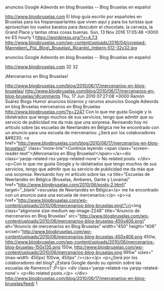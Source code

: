 anuncios Google Adwords en blog Bruselas -- Blog Bruselas en español

http://www.blogbruselas.com El blog-guía escrito por españoles en
Bruselas para los hispanoparlantes que viven aquí y para los turistas
que aprovechan los vuelos baratos para descubrir el chocolate, la
cerveza, la Grand Place y tantas otras cosas buenas. Sun, 13 Nov 2016
17:05:48 +0000 es-ES hourly 1 https://wordpress.org/?v=4.7.3
http://www.blogbruselas.com/wp-content/uploads/2016/04/cropped-Manneken\_Pis\_Blog\_Bruselas\_Ricardo\_Imbern-512-32x32.jpg

anuncios Google Adwords en blog Bruselas -- Blog Bruselas en español

http://www.blogbruselas.com 32 32

¡Mercenarios en Blog Bruselas!

http://www.blogbruselas.com/blog/2010/06/17/mercenarios-en-blog-bruselas/
http://www.blogbruselas.com/blog/2010/06/17/mercenarios-en-blog-bruselas/\#comments
Thu, 17 Jun 2010 07:27:08 +0000 Ramón Suárez Blogs Humor anuncios
bizarros y rarunos anuncios Google Adwords en blog Bruselas mercenarios
en Blog Bruselas http://www.blogbruselas.com/?p=2247 Con lo que me gusta
Google y lo idolatrados que tengo muchos de sus servicios, tengo que
admitir que su servicio de publicidad me da más que una sorpresa.
Revisando hoy mi artículo sobre las escuelas de Neerlandés en Bélgica me
he encontrado con un anuncio para una escuela de mercenarios: ¿Será por
los colaboradores &\#8230; \<a
href=\"http://www.blogbruselas.com/blog/2010/06/17/mercenarios-en-blog-bruselas/\"
class=\"more-link\"\>Continúa leyendo \<span
class=\"screen-reader-text\"\>¡Mercenarios en Blog
Bruselas!\</span\>\</a\>\<div class=\'yarpp-related-rss
yarpp-related-none\'\> No related posts. \</div\> \<p\>Con lo que me
gusta Google y lo idolatrados que tengo muchos de sus servicios, tengo
que admitir que su servicio de publicidad me da más que una sorpresa.
Revisando hoy mi artículo sobre las \<a title=\"Escuelas de Neerlandés
en Bélgica (Bruselas, Amberes, Gante y Lovaina)\"
href=\"http://www.blogbruselas.com/2010/06/posts-2.html\"
target=\"\_blank\"\>escuelas de Neerlandés en Bélgica\</a\> me he
encontrado con un anuncio para una escuela de mercenarios:\</p\>
\<p\>\<a
href=\"http://www.blogbruselas.com/wp-content/uploads/2010/06/mercenarios-blog-bruselas.png\"\>\<img
class=\"alignnone size-medium wp-image-2248\" title=\"Anuncio de
mercenarios en Blog Bruselas\"
src=\"http://www.blogbruselas.com/wp-content/uploads/2010/06/mercenarios-blog-bruselas-450x406.png\"
alt=\"Anuncio de mercenarios en Blog Bruselas\" width=\"450\"
height=\"406\"
srcset=\"http://www.blogbruselas.com/wp-content/uploads/2010/06/mercenarios-blog-bruselas-450x406.png
450w,
http://www.blogbruselas.com/wp-content/uploads/2010/06/mercenarios-blog-bruselas-150x135.png
150w,
http://www.blogbruselas.com/wp-content/uploads/2010/06/mercenarios-blog-bruselas.png
995w\" sizes=\"(max-width: 450px) 100vw, 450px\" /\>\</a\>\</p\>
\<p\>¿Será por los colaboradores del blog? ¿Estará Google dando su
opinión sobre las escuelas de flamenco? ;P\</p\> \<div
class=\'yarpp-related-rss yarpp-related-none\'\> \<p\>No related
posts.\</p\> \</div\>
http://www.blogbruselas.com/blog/2010/06/17/mercenarios-en-blog-bruselas/feed/
1

